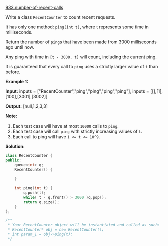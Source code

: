 [933.number-of-recent-calls](https://leetcode.com/problems/number-of-recent-calls/)  

Write a class `RecentCounter` to count recent requests.

It has only one method: `ping(int t)`, where t represents some time in milliseconds.

Return the number of `ping`s that have been made from 3000 milliseconds ago until now.

Any ping with time in `[t - 3000, t]` will count, including the current ping.

It is guaranteed that every call to `ping` uses a strictly larger value of `t` than before.

**Example 1:**

  
**Input:** inputs = \["RecentCounter","ping","ping","ping","ping"\], inputs = \[\[\],\[1\],\[100\],\[3001\],\[3002\]\]
  
**Output:** \[null,1,2,3,3\]

**Note:**

1.  Each test case will have at most `10000` calls to `ping`.
2.  Each test case will call `ping` with strictly increasing values of `t`.
3.  Each call to ping will have `1 <= t <= 10^9`.  



**Solution:**  

```cpp
class RecentCounter {
public:
    queue<int> q;
    RecentCounter() {
        
    }
    
    int ping(int t) {
        q.push(t);
        while( t - q.front() > 3000 )q.pop();
        return q.size();
    }
};

/**
 * Your RecentCounter object will be instantiated and called as such:
 * RecentCounter* obj = new RecentCounter();
 * int param_1 = obj->ping(t);
 */
```
      